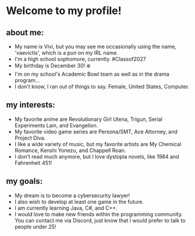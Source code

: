 # **Welcome to my profile!**
## about me: 
- My name is Vivi, but you may see me occasionally using the name, 'vaevictis', which is a pun on my IRL name.
- I'm a high school sophomore, currently. #Classof2027
- My birthday is December 30! ❄️
- I'm on my school's Academic Bowl team as well as in the drama program...
- I don't know, I ran out of things to say. Female, United States, Computer.

## my interests: 
- My favorite anime are Revolutionary Girl Utena, Trigun, Serial Experiments Lain, and Evangelion.
- My favorite video game series are Persona/SMT, Ace Attorney, and Project Diva.
- I like a wide variety of music, but my favorite artists are My Chemical Romance, Kenshi Yonezu, and Chappell Roan.
- I don't read much anymore, but I love dystopia novels, like 1984 and Fahrenheit 451!

## my goals:
- My dream is to become a cybersecurity lawyer!
- I also wish to develop at least one game in the future.
- I am currently learning Java, C#, and C++.
- I would love to make new friends within the programming community. You can contact me via Discord, just know that I would prefer to talk to people under 25!


